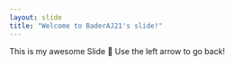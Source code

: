 ```yaml
---
layout: slide
title: "Welcome to BaderAJ21's slide!"
---
```

This is my awesome Slide :tada:
Use the left arrow to go back!
